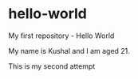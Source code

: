 # hello-world

My first repository - Hello World

My name is Kushal and I am aged 21.

This is my second attempt

